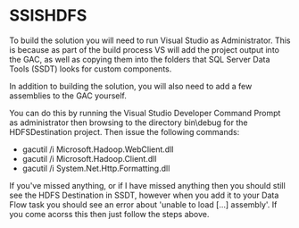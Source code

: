 SSISHDFS
========

To build the solution you will need to run Visual Studio as Administrator. This is because as part of the build process VS will add the project output into the GAC, as well as copying them into the folders that SQL Server Data Tools (SSDT) looks for custom components.

In addition to building the solution, you will also need to add a few assemblies to the GAC yourself.

You can do this by running the Visual Studio Developer Command Prompt as administrator then browsing to the directory bin\debug for the HDFSDestination project. Then issue the following commands:

- gacutil /i Microsoft.Hadoop.WebClient.dll
- gacutil /i Microsoft.Hadoop.Client.dll
- gacutil /i System.Net.Http.Formatting.dll

If you've missed anything, or if I have missed anything then you should still see the HDFS Destination in SSDT, however when you add it to your Data Flow task you should see an error about 'unable to load [...] assembly'. If you come acorss this then just follow the steps above.